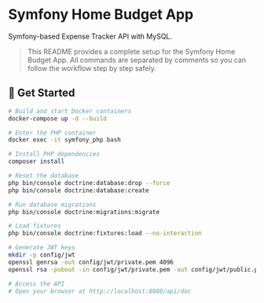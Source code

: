 # Symfony Home Budget App
Symfony-based Expense Tracker API with MySQL.

> This README provides a complete setup for the Symfony Home Budget App. All commands are separated by comments so you can follow the workflow step by step safely.

## 🚀 Get Started

```bash
# Build and start Docker containers
docker-compose up -d --build

# Enter the PHP container
docker exec -it symfony_php bash

# Install PHP dependencies
composer install

# Reset the database
php bin/console doctrine:database:drop --force
php bin/console doctrine:database:create

# Run database migrations
php bin/console doctrine:migrations:migrate

# Load fixtures
php bin/console doctrine:fixtures:load --no-interaction

# Generate JWT keys
mkdir -p config/jwt
openssl genrsa -out config/jwt/private.pem 4096
openssl rsa -pubout -in config/jwt/private.pem -out config/jwt/public.pem

# Access the API
# Open your browser at http://localhost:8080/api/doc
